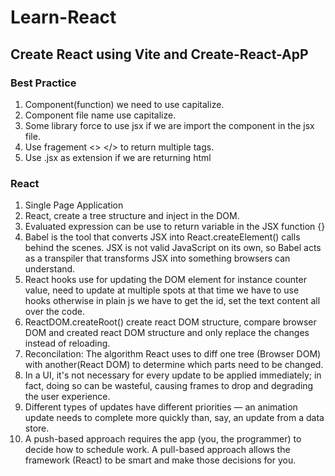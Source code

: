 # Learn-React

## Create React using Vite and Create-React-ApP

### Best Practice

1. Component(function) we need to use capitalize.
2. Component file name use capitalize.
3. Some library force to use jsx if we are import the component in the jsx file.
4. Use fragement <> </> to return multiple tags.
5. Use .jsx as extension if we are returning html

### React

1. Single Page Application
2. React, create a tree structure and inject in the DOM.
3. Evaluated expression can be use to return variable in the JSX function {}
4. Babel is the tool that converts JSX into React.createElement() calls behind the scenes. JSX is not valid JavaScript on its own, so Babel acts as a transpiler that transforms JSX into something browsers can understand.
5. React hooks use for updating the DOM element for instance counter value, need to update at multiple spots at that time we have to use hooks otherwise in plain js we have to get the id, set the text content all over the code.
6. ReactDOM.createRoot() create react DOM structure, compare browser DOM and created react DOM structure and only replace the changes instead of reloading.
7. Reconcilation: The algorithm React uses to diff one tree (Browser DOM) with another(React DOM) to determine which parts need to be changed.
8. In a UI, it's not necessary for every update to be applied immediately; in fact, doing so can be wasteful, causing frames to drop and degrading the user experience.
9. Different types of updates have different priorities — an animation update needs to complete more quickly than, say, an update from a data store.
10. A push-based approach requires the app (you, the programmer) to decide how to schedule work. A pull-based approach allows the framework (React) to be smart and make those decisions for you.
